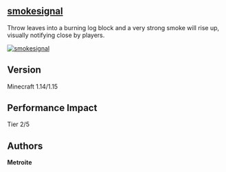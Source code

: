 ## [smokesignal](https://download.metroite.de/#/home?url=https://github.com/Metroite/datapacks/tree/1.14/smokesignal&rootDirectory=false)

Throw leaves into a burning log block and a very strong smoke will rise up, visually notifying close by players.

<a href="https://download.metroite.de/#/home?url=https://github.com/Metroite/datapacks/tree/1.14/smokesignal&rootDirectory=false" rel="Smoke for attention! How cool.">![smokesignal](smokesignal.png?raw=true "Smoke for attention! How cool.")</a>

## Version

Minecraft 1.14/1.15

## Performance Impact

Tier 2/5

## Authors

**Metroite**
